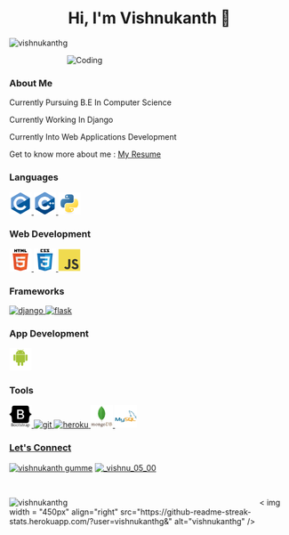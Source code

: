 <h1 align="center">Hi, I'm Vishnukanth 👋</h1>
<p align="left"> <img src="https://komarev.com/ghpvc/?username=vishnukanthg&label=Profile%20views&color=0e75b6&style=flat" alt="vishnukanthg" /> </p>
<img align="right" alt="Coding" width="400" src="https://blogger.googleusercontent.com/img/b/R29vZ2xl/AVvXsEjcwKcqcKy6WX2XVMBiy0yoeaPvN9-fnPzDp3_FX1hnXHi11fLEtrYHLNGG40bjvM5cDZOPI2NQT3dx5vS68ctkg9dPf61s3MpRbUcFrD7CAj9jSxkMiPbLMwvP6gClRvnJdFPSnXgfRprEw-Z-07yzFicBM9m3Y-sVrWnZWPhbkGbZ0cy3HrWFyBPWoA/s1600/image_processing20210909-29286-dr58yz.gif">&nbsp

<h3 align="left">About Me</h3>
<p align="left">Currently Pursuing B.E In Computer Science</p>
<p align="left">Currently Working In Django</p>
<p align="left">Currently Into Web Applications Development</p> 
<p align="left">Get to know more about me : <a href="https://drive.google.com/file/d/1lpmRJQ8Wy8PD8pi3Z7wM0df3-ZyHwyiA/view">My Resume</a></p>



<h3 align="left">Languages</h3>

<p align="left"><a href="https://www.cprogramming.com/" target="_blank" rel="noreferrer"> <img src="https://raw.githubusercontent.com/devicons/devicon/master/icons/c/c-original.svg" alt="c" width="40" height="40"/> </a><a href="https://www.w3schools.com/cpp/" target="_blank" rel="noreferrer"> <img src="https://raw.githubusercontent.com/devicons/devicon/master/icons/cplusplus/cplusplus-original.svg" alt="cplusplus" width="40" height="40"/> </a><a href="https://www.python.org" target="_blank" rel="noreferrer"> <img src="https://raw.githubusercontent.com/devicons/devicon/master/icons/python/python-original.svg" alt="python" width="40" height="40"/> </a></p>
<h3 align="left">Web Development</h3>
<p align = "left"> <a href="https://www.w3.org/html/" target="_blank" rel="noreferrer"> <img src="https://raw.githubusercontent.com/devicons/devicon/master/icons/html5/html5-original-wordmark.svg" alt="html5" width="40" height="40"/> </a><a href="https://www.w3schools.com/css/" target="_blank" rel="noreferrer"> <img src="https://raw.githubusercontent.com/devicons/devicon/master/icons/css3/css3-original-wordmark.svg" alt="css3" width="40" height="40"/> </a> <a href="https://developer.mozilla.org/en-US/docs/Web/JavaScript" target="_blank" rel="noreferrer"> <img src="https://raw.githubusercontent.com/devicons/devicon/master/icons/javascript/javascript-original.svg" alt="javascript" width="40" height="40"/> </a></p>




<h3 align="left">Frameworks</h3>
<p align="left"><a href="https://www.djangoproject.com/" target="_blank" rel="noreferrer"> <img src="https://cdn.worldvectorlogo.com/logos/django.svg" alt="django" width="40" height="40"/> </a> <a href="https://flask.palletsprojects.com/" target="_blank" rel="noreferrer"> <img src="https://www.vectorlogo.zone/logos/pocoo_flask/pocoo_flask-icon.svg" alt="flask" width="40" height="40"/> </a></p>

<h3 align="left">App Development</h3>
<p align="left"> <a href="https://developer.android.com" target="_blank" rel="noreferrer"> <img src="https://raw.githubusercontent.com/devicons/devicon/master/icons/android/android-original-wordmark.svg" alt="android" width="40" height="40"/> </a>


<h3 align="left">Tools</h3>
<p align="left"><a href="https://getbootstrap.com" target="_blank" rel="noreferrer"> <img src="https://raw.githubusercontent.com/devicons/devicon/master/icons/bootstrap/bootstrap-plain-wordmark.svg" alt="bootstrap" width="40" height="40"/> </a>     <a href="https://git-scm.com/" target="_blank" rel="noreferrer"> <img src="https://www.vectorlogo.zone/logos/git-scm/git-scm-icon.svg" alt="git" width="40" height="40"/> </a> <a href="https://heroku.com" target="_blank" rel="noreferrer"> <img src="https://www.vectorlogo.zone/logos/heroku/heroku-icon.svg" alt="heroku" width="40" height="40"/> </a>  <a href="https://www.mongodb.com/" target="_blank" rel="noreferrer"> <img src="https://raw.githubusercontent.com/devicons/devicon/master/icons/mongodb/mongodb-original-wordmark.svg" alt="mongodb" width="40" height="40"/> </a> <a href="https://www.mysql.com/" target="_blank" rel="noreferrer"> <img src="https://raw.githubusercontent.com/devicons/devicon/master/icons/mysql/mysql-original-wordmark.svg" alt="mysql" width="40" height="40"/>

<h3 align="left">Let's Connect</h3>
<a href="https://linkedin.com/in/vishnukanth gumme" target="blank"><img align="center" src="https://raw.githubusercontent.com/rahuldkjain/github-profile-readme-generator/master/src/images/icons/Social/linked-in-alt.svg" alt="vishnukanth gumme" height="30" width="40" /></a>
<a href="https://instagram.com/_vishnu_05_00" target="blank"><img align="center" src="https://raw.githubusercontent.com/rahuldkjain/github-profile-readme-generator/master/src/images/icons/Social/instagram.svg" alt="_vishnu_05_00" height="30" width="40" /></a>
</p><br>
<p><img width = "450px" align="left" src="https://github-readme-stats.vercel.app/api?username=vishnukanthg&show_icons=true&locale=en" alt="vishnukanthg"/>< img width = "450px" align="right" src="https://github-readme-streak-stats.herokuapp.com/?user=vishnukanthg&" alt="vishnukanthg" /></p>
